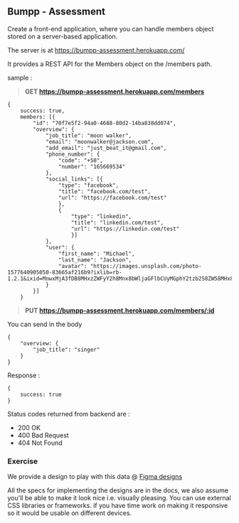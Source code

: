 ## Bumpp - Assessment

Create a front-end application, where you can handle members object stored on a server-based application.

The server is at https://bumpp-assessment.herokuapp.com/

It provides a REST API for the Members object on the /members path.

sample :

> **GET https://bumpp-assessment.herokuapp.com/members**

```
{
    success: true,
    members: [{
        "id": "70f7e5f2-94a0-4688-80d2-14ba838dd074",
        "overview": {
            "job_title": "moon walker",
            "email": "moonwalker@jackson.com",
            "add_email": "just_beat_it@gmail.com",
            "phone_number": {
                "code": "+50",
                "number": "165669534"
            },
            "social_links": [{
                "type": "facebook",
                "title": "facebook.com/test",
                "url": "https://facebook.com/test"
                },
                {
                    "type": "linkedin",
                    "title": "linkedin.com/test",
                    "url": "https://linkedin.com/test"
                    }]
            },
            "user": {
                "first_name": "Michael",
                "last_name": "Jackson",
                "avatar": "https://images.unsplash.com/photo-1577640905050-83665af216b9?ixlib=rb-1.2.1&ixid=MnwxMjA3fDB8MHxzZWFyY2h8Mnx8bWljaGFlbCUyMGphY2tzb258ZW58MHx8MHx8&auto=format&fit=crop&w=500&q=60"
            }
        }]
    }
```

> **PUT https://bumpp-assessment.herokuapp.com/members/:id**

You can send in the body

```
{
    "overview: {
        "job_title": "singer"
    }
}
```

Response :

```
{
    success: true
}
```

Status codes returned from backend are :

- 200 OK
- 400 Bad Request
- 404 Not Found

### Exercise

We provide a design to play with this data @ [Figma designs](https://www.figma.com/file/mkP9uv5A0kO3eY2msu128B/Bumpp-Web-Technical-Assessment?node-id=0:1)

All the specs for implementing the designs are in the docs, we also assume you'll be able to make it look nice i.e. visually pleasing. You can use external CSS libraries or frameworks. if you have time work on making it responsive so it would be usable on different devices.
